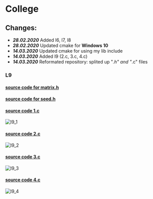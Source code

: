 # College

## Changes:
  * ***28.02.2020***     Added l6, l7, l8
  * ***28.02.2020***     Updated cmake for **Windows 10**
  * ***14.03.2020***     Updated cmake for using my lib include
  * ***14.03.2020***     Added l9 (2.c, 3.c, 4.c)
  * ***14.03.2020***     Reformated repository: splited up "*.h" and "*.c" files

### L9 
  #### [source code for matrix.h](https://github.com/katohawkei/College/blob/master/lib/matrix.c)
  #### [source code for seed.h](https://github.com/katohawkei/College/blob/master/lib/seed.c)
  
  
  
  #### [source code 1.c](https://github.com/katohawkei/College/blob/master/src/term2/l9/1.c)
  ![l9_1](docs/img/l9/1.gif)

  #### [source code 2.c](https://github.com/katohawkei/College/blob/master/src/term2/l9/2.c)
  ![l9_2](docs/img/l9/2.gif)

  #### [source code 3.c](https://github.com/katohawkei/College/blob/master/src/term2/l9/3.c)
  ![l9_3](docs/img/l9/3.gif)
  
  #### [source code 4.c](https://github.com/katohawkei/College/blob/master/src/term2/l9/4.c)
  ![l9_4](docs/img/l9/4.gif)
